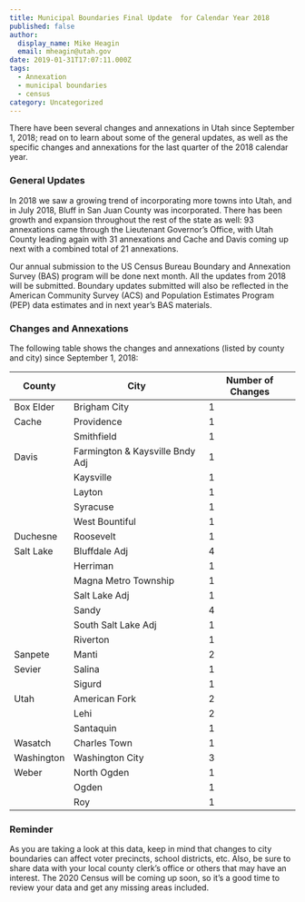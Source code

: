 ```yaml
---
title: Municipal Boundaries Final Update  for Calendar Year 2018
published: false
author:
  display_name: Mike Heagin
  email: mheagin@utah.gov
date: 2019-01-31T17:07:11.000Z
tags:
  - Annexation
  - municipal boundaries
  - census
category: Uncategorized
---
```


There have been several changes and annexations in Utah since September 1, 2018; read on to learn about some of the general updates, as well as the specific changes and annexations for the last quarter of the 2018 calendar year.

### General Updates

In 2018 we saw a growing trend of incorporating more towns into Utah, and in July 2018, Bluff in San Juan County was incorporated. There has been growth and expansion throughout the rest of the state as well: 93 annexations came through the Lieutenant Governor’s Office, with Utah County leading again with 31 annexations and Cache and Davis coming up next with a combined total of 21 annexations.

Our annual submission to the US Census Bureau Boundary and Annexation Survey (BAS) program will be done next month. All the updates from 2018 will be submitted. Boundary updates submitted will also be reflected in the American Community Survey (ACS) and Population Estimates Program (PEP) data estimates and in next year’s BAS materials.

### Changes and Annexations

The following table shows the changes and annexations (listed by county and city) since September 1, 2018:

| County     | City                            | Number of Changes |
| ---------- | ------------------------------- | ----------------- |
| Box Elder  | Brigham City                    | 1                 |
| Cache      | Providence                      | 1                 |
|            | Smithfield                      | 1                 |
| Davis      | Farmington & Kaysville Bndy Adj | 1                 |
|            | Kaysville                       | 1                 |
|            | Layton                          | 1                 |
|            | Syracuse                        | 1                 |
|            | West Bountiful                  | 1                 |
| Duchesne   | Roosevelt                       | 1                 |
| Salt Lake  | Bluffdale Adj                   | 4                 |
|            | Herriman                        | 1                 |
|            | Magna Metro Township            | 1                 |
|            | Salt Lake Adj                   | 1                 |
|            | Sandy                           | 4                 |
|            | South Salt Lake Adj             | 1                 |
|            | Riverton                        | 1                 |
| Sanpete    | Manti                           | 2                 |
| Sevier     | Salina                          | 1                 |
|            | Sigurd                          | 1                 |
| Utah       | American Fork                   | 2                 |
|            | Lehi                            | 2                 |
|            | Santaquin                       | 1                 |
| Wasatch    | Charles Town                    | 1                 |
| Washington | Washington City                 | 3                 |
| Weber      | North Ogden                     | 1                 |
|            | Ogden                           | 1                 |
|            | Roy                             | 1                 |

### Reminder

As you are taking a look at this data, keep in mind that changes to city boundaries can affect voter precincts, school districts, etc. Also, be sure to share data with your local county clerk’s office or others that may have an interest. The 2020 Census will be coming up soon, so it’s a good time to review your data and get any missing areas included.
